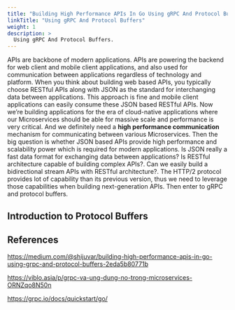 ```yaml
---
title: "Building High Performance APIs In Go Using gRPC And Protocol Buffers"
linkTitle: "Using gRPC And Protocol Buffers"
weight: 1
description: >
  Using gRPC And Protocol Buffers.
---
```


APIs are backbone of modern applications. APIs are powering the backend for web client and mobile client applications, and also used for communication between applications regardless of technology and platform. When you think about building web based APIs, you typically choose RESTful APIs along with JSON as the standard for interchanging data between applications. This approach is fine and mobile client applications can easily consume these JSON based RESTful APIs. Now we’re building applications for the era of cloud-native applications where our Microservices should be able for massive scale and performance is very critical. And we definitely need a **high performance communication** mechanism for communicating between various Microservices. Then the big question is whether JSON based APIs provide high performance and scalability power which is required for modern applications. Is JSON really a fast data format for exchanging data between applications? Is RESTful architecture capable of building complex APIs?. Can we easily build a bidirectional stream APIs with RESTful architecture?. The HTTP/2 protocol provides lot of capability than its previous version, thus we need to leverage those capabilities when building next-generation APIs. Then enter to gRPC and protocol buffers.

## Introduction to Protocol Buffers



## References

https://medium.com/@shijuvar/building-high-performance-apis-in-go-using-grpc-and-protocol-buffers-2eda5b80771b

https://viblo.asia/p/grpc-va-ung-dung-no-trong-microservices-ORNZqo8N50n

https://grpc.io/docs/quickstart/go/